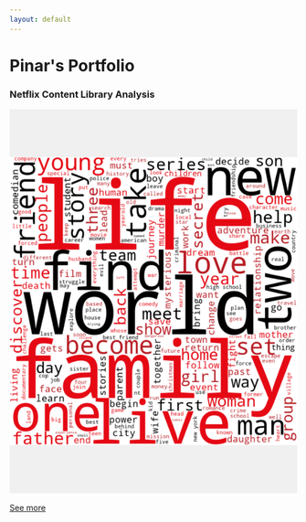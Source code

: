 ```yaml
---
layout: default
---
```


# Pinar's Portfolio

### Netflix Content Library Analysis

![Netflix Analysis](plot.png)

[See more](netflix.md)